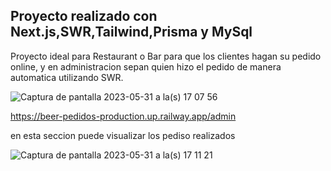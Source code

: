 
## Proyecto realizado con Next.js,SWR,Tailwind,Prisma y MySql

Proyecto ideal para Restaurant o Bar para que los clientes hagan su pedido online, y en administracion sepan quien hizo el pedido de manera automatica utilizando SWR. 



![Captura de pantalla 2023-05-31 a la(s) 17 07 56](https://github.com/AgusMolinaCode/Beer-Pedidos/assets/105619330/72d67b6a-dedb-4031-9e2c-d71eafc3478c)

https://beer-pedidos-production.up.railway.app/admin 

en esta seccion puede visualizar los pediso realizados

![Captura de pantalla 2023-05-31 a la(s) 17 11 21](https://github.com/AgusMolinaCode/Beer-Pedidos/assets/105619330/30bbc5f6-1a16-43a4-9460-bbdaf97f0deb)
